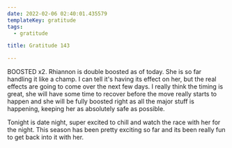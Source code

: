 ```yaml
---
date: 2022-02-06 02:40:01.435579
templateKey: gratitude
tags:
  - gratitude

title: Gratitude 143

---
```


BOOSTED x2.  Rhiannon is double boosted as of today.  She is so far handling it
like a champ.  I can tell it's having its effect on her, but the real effects
are going to come over the next few days.  I really think the timing is great,
she will have some time to recover before the move really starts to happen and
she will be fully boosted right as all the major stuff is happening, keeping
her as absolutely safe as possible.

Tonight is date night, super excited to chill and watch the race with her for
the night.  This season has been pretty exciting so far and its been really fun
to get back into it with her.

